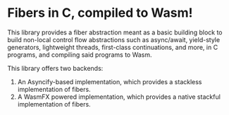 # Fibers in C, compiled to Wasm!

This library provides a fiber abstraction meant as a basic building
block to build non-local control flow abstractions such as
async/await, yield-style generators, lightweight threads, first-class
continuations, and more, in C programs, and compiling said programs to
Wasm.

This library offers two backends:

1. An Asyncify-based implementation, which provides a stackless
implementation of fibers.
2. A WasmFX powered implementation, which provides a native stackful
implementation of fibers.
